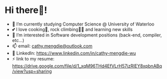 # Hi there👋!
- 📖 I’m currently studying Computer Science @ University of Waterloo
- 💕 I love cooking🍳, rock climbing🧗‍♀️ and learning new skills
- 🌱 I’m interested in Software development positions (back-end, compiler, etc...)
- 📫 email: cathy.mengdie@outlook.com
- 📩 LinkedIn: https://www.linkedin.com/in/cathy-mengdie-wu
- ⚡ link to my resume: https://drive.google.com/file/d/1_xqM96THd4EfVLrH57izRIEY8xpbnABq/view?usp=sharing

<!---
cathy-wumengdie/cathy-wumengdie is a ✨ special ✨ repository because its `README.md` (this file) appears on your GitHub profile.
You can click the Preview link to take a look at your changes.
--->
